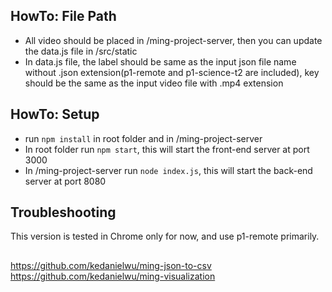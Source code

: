 ## HowTo: File Path

- All video should be placed in /ming-project-server, then you can update the data.js file in /src/static
- In data.js file, the label should be same as the input json file name without .json extension(p1-remote and p1-science-t2 are included), key should be the same as the input video file with .mp4 extension

## HowTo: Setup

- run `npm install` in root folder and in /ming-project-server
- In root folder run `npm start`, this will start the front-end server at port 3000
- In /ming-project-server run `node index.js`, this will start the back-end server at port 8080

## Troubleshooting

This version is tested in Chrome only for now, and use p1-remote primarily.

##
https://github.com/kedanielwu/ming-json-to-csv
https://github.com/kedanielwu/ming-visualization
